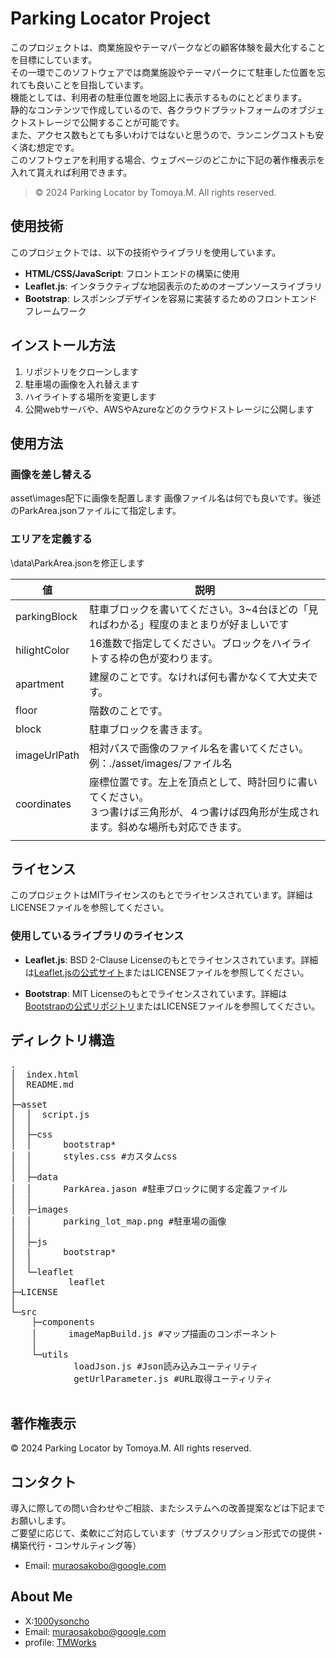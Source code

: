 # Parking Locator Project
このプロジェクトは、商業施設やテーマパークなどの顧客体験を最大化することを目標にしています。<br>
その一環でこのソフトウェアでは商業施設やテーマパークにて駐車した位置を忘れても良いことを目指しています。<br>
機能としては、利用者の駐車位置を地図上に表示するものにとどまります。<br>
静的なコンテンツで作成しているので、各クラウドプラットフォームのオブジェクトストレージで公開することが可能です。<br>
また、アクセス数もとても多いわけではないと思うので、ランニングコストも安く済む想定です。<br>
このソフトウェアを利用する場合、ウェブページのどこかに下記の著作権表示を入れて貰えれば利用できます。<br>

> © 2024 Parking Locator by Tomoya.M. All rights reserved.

## 使用技術

このプロジェクトでは、以下の技術やライブラリを使用しています。

- **HTML/CSS/JavaScript**: フロントエンドの構築に使用
- **Leaflet.js**: インタラクティブな地図表示のためのオープンソースライブラリ
- **Bootstrap**: レスポンシブデザインを容易に実装するためのフロントエンドフレームワーク

## インストール方法

1. リポジトリをクローンします
3. 駐車場の画像を入れ替えます
3. ハイライトする場所を変更します
4. 公開webサーバや、AWSやAzureなどのクラウドストレージに公開します

## 使用方法
### 画像を差し替える
asset\images配下に画像を配置します
画像ファイル名は何でも良いです。後述のParkArea.jsonファイルにて指定します。

### エリアを定義する
\data\ParkArea.jsonを修正します

|値|説明|
|----|----|
|parkingBlock|駐車ブロックを書いてください。3~4台ほどの「見ればわかる」程度のまとまりが好ましいです|
|hilightColor|16進数で指定してください。ブロックをハイライトする枠の色が変わります。|
|apartment|建屋のことです。なければ何も書かなくて大丈夫です。|
|floor|階数のことです。|
|block|駐車ブロックを書きます。|
|imageUrlPath|相対パスで画像のファイル名を書いてください。<br>例：./asset/images/ファイル名|
|coordinates|座標位置です。左上を頂点として、時計回りに書いてください。<br>３つ書けば三角形が、４つ書けば四角形が生成されます。斜めな場所も対応できます。|
|||
      
## ライセンス
このプロジェクトはMITライセンスのもとでライセンスされています。詳細はLICENSEファイルを参照してください。

### 使用しているライブラリのライセンス

   - **Leaflet.js**: BSD 2-Clause Licenseのもとでライセンスされています。詳細は[Leaflet.jsの公式サイト](https://leafletjs.com/)またはLICENSEファイルを参照してください。

   - **Bootstrap**: MIT Licenseのもとでライセンスされています。詳細は[Bootstrapの公式リポジトリ](https://github.com/twbs/bootstrap/blob/main/LICENSE)またはLICENSEファイルを参照してください。

## ディレクトリ構造
<pre>
.
│  index.html
│  README.md
│
├─asset
│  │  script.js
│  │
│  ├─css
│  │      bootstrap*
│  │      styles.css #カスタムcss
│  │
│  ├─data
│  │      ParkArea.jason #駐車ブロックに関する定義ファイル
│  │
│  ├─images
│  │      parking_lot_map.png #駐車場の画像
│  │
│  ├─js
│  |      bootstrap*
│  │
│  └─leaflet
│          leaflet
├─LICENSE
│
└─src
    ├─components
    │      imageMapBuild.js #マップ描画のコンポーネント
    │
    └─utils
            loadJson.js #Json読み込みユーティリティ
            getUrlParameter.js #URL取得ユーティリティ
            </pre>

## 著作権表示
© 2024 Parking Locator by Tomoya.M. All rights reserved.

## コンタクト
導入に際しての問い合わせやご相談、またシステムへの改善提案などは下記までお願いします。<br>
ご要望に応じて、柔軟にご対応しています（サブスクリプション形式での提供・構築代行・コンサルティング等）

+ Email: muraosakobo@google.com

## About Me
+ X:[1000ysoncho](https://x.com/1000ysoncho)
+ Email: muraosakobo@google.com
+ profile: [TMWorks](https://profile.ikuratarako.net/)